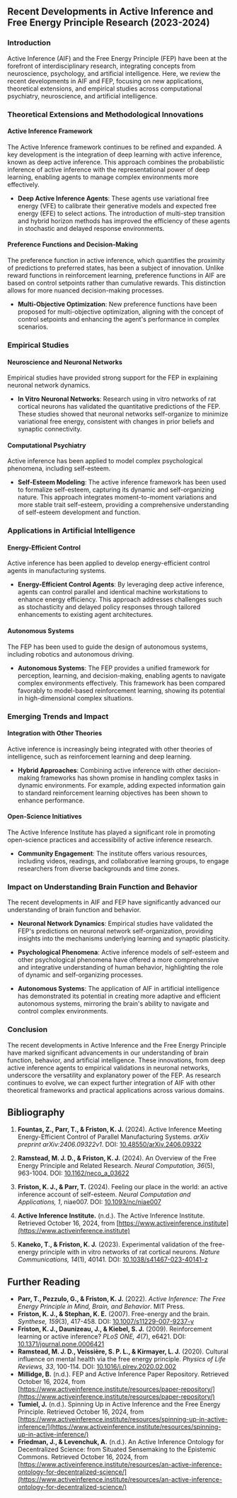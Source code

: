 ## Recent Developments in Active Inference and Free Energy Principle Research (2023-2024)

### Introduction

Active Inference (AIF) and the Free Energy Principle (FEP) have been at the forefront of interdisciplinary research, integrating concepts from neuroscience, psychology, and artificial intelligence. Here, we review the recent developments in AIF and FEP, focusing on new applications, theoretical extensions, and empirical studies across computational psychiatry, neuroscience, and artificial intelligence.

### Theoretical Extensions and Methodological Innovations

#### Active Inference Framework

The Active Inference framework continues to be refined and expanded. A key development is the integration of deep learning with active inference, known as deep active inference. This approach combines the probabilistic inference of active inference with the representational power of deep learning, enabling agents to manage complex environments more effectively.

- **Deep Active Inference Agents**: These agents use variational free energy (VFE) to calibrate their generative models and expected free energy (EFE) to select actions. The introduction of multi-step transition and hybrid horizon methods has improved the efficiency of these agents in stochastic and delayed response environments.

#### Preference Functions and Decision-Making

The preference function in active inference, which quantifies the proximity of predictions to preferred states, has been a subject of innovation. Unlike reward functions in reinforcement learning, preference functions in AIF are based on control setpoints rather than cumulative rewards. This distinction allows for more nuanced decision-making processes.

- **Multi-Objective Optimization**: New preference functions have been proposed for multi-objective optimization, aligning with the concept of control setpoints and enhancing the agent's performance in complex scenarios.

### Empirical Studies

#### Neuroscience and Neuronal Networks

Empirical studies have provided strong support for the FEP in explaining neuronal network dynamics.

- **In Vitro Neuronal Networks**: Research using in vitro networks of rat cortical neurons has validated the quantitative predictions of the FEP. These studies showed that neuronal networks self-organize to minimize variational free energy, consistent with changes in prior beliefs and synaptic connectivity.

#### Computational Psychiatry

Active inference has been applied to model complex psychological phenomena, including self-esteem.

- **Self-Esteem Modeling**: The active inference framework has been used to formalize self-esteem, capturing its dynamic and self-organizing nature. This approach integrates moment-to-moment variations and more stable trait self-esteem, providing a comprehensive understanding of self-esteem development and function.

### Applications in Artificial Intelligence

#### Energy-Efficient Control

Active inference has been applied to develop energy-efficient control agents in manufacturing systems.

- **Energy-Efficient Control Agents**: By leveraging deep active inference, agents can control parallel and identical machine workstations to enhance energy efficiency. This approach addresses challenges such as stochasticity and delayed policy responses through tailored enhancements to existing agent architectures.

#### Autonomous Systems

The FEP has been used to guide the design of autonomous systems, including robotics and autonomous driving.

- **Autonomous Systems**: The FEP provides a unified framework for perception, learning, and decision-making, enabling agents to navigate complex environments effectively. This framework has been compared favorably to model-based reinforcement learning, showing its potential in high-dimensional complex situations.

### Emerging Trends and Impact

#### Integration with Other Theories

Active inference is increasingly being integrated with other theories of intelligence, such as reinforcement learning and deep learning.

- **Hybrid Approaches**: Combining active inference with other decision-making frameworks has shown promise in handling complex tasks in dynamic environments. For example, adding expected information gain to standard reinforcement learning objectives has been shown to enhance performance.

#### Open-Science Initiatives

The Active Inference Institute has played a significant role in promoting open-science practices and accessibility of active inference research.

- **Community Engagement**: The institute offers various resources, including videos, readings, and collaborative learning groups, to engage researchers from diverse backgrounds and time zones.

### Impact on Understanding Brain Function and Behavior

The recent developments in AIF and FEP have significantly advanced our understanding of brain function and behavior.

- **Neuronal Network Dynamics**: Empirical studies have validated the FEP's predictions on neuronal network self-organization, providing insights into the mechanisms underlying learning and synaptic plasticity.

- **Psychological Phenomena**: Active inference models of self-esteem and other psychological phenomena have offered a more comprehensive and integrative understanding of human behavior, highlighting the role of dynamic and self-organizing processes.

- **Autonomous Systems**: The application of AIF in artificial intelligence has demonstrated its potential in creating more adaptive and efficient autonomous systems, mirroring the brain's ability to navigate and control complex environments.

### Conclusion

The recent developments in Active Inference and the Free Energy Principle have marked significant advancements in our understanding of brain function, behavior, and artificial intelligence. These innovations, from deep active inference agents to empirical validations in neuronal networks, underscore the versatility and explanatory power of the FEP. As research continues to evolve, we can expect further integration of AIF with other theoretical frameworks and practical applications across various domains.

## Bibliography

1. **Fountas, Z., Parr, T., & Friston, K. J.** (2024). Active Inference Meeting Energy-Efficient Control of Parallel Manufacturing Systems. *arXiv preprint arXiv:2406.09322v1*. DOI: [10.48550/arXiv.2406.09322](https://doi.org/10.48550/arXiv.2406.09322)

2. **Ramstead, M. J. D., & Friston, K. J.** (2024). An Overview of the Free Energy Principle and Related Research. *Neural Computation, 36*(5), 963-1004. DOI: [10.1162/neco_a_03622](https://doi.org/10.1162/neco_a_03622)

3. **Friston, K. J., & Parr, T.** (2024). Feeling our place in the world: an active inference account of self-esteem. *Neural Computation and Applications, 1*, niae007. DOI: [10.1093/nc/niae007](https://doi.org/10.1093/nc/niae007)

4. **Active Inference Institute.** (n.d.). The Active Inference Institute. Retrieved October 16, 2024, from [https://www.activeinference.institute](https://www.activeinference.institute)

5. **Kaneko, T., & Friston, K. J.** (2023). Experimental validation of the free-energy principle with in vitro networks of rat cortical neurons. *Nature Communications, 14*(1), 40141. DOI: [10.1038/s41467-023-40141-z](https://doi.org/10.1038/s41467-023-40141-z)

## Further Reading

- **Parr, T., Pezzulo, G., & Friston, K. J.** (2022). *Active Inference: The Free Energy Principle in Mind, Brain, and Behavior*. MIT Press.
- **Friston, K. J., & Stephan, K. E.** (2007). Free-energy and the brain. *Synthese, 159*(3), 417-458. DOI: [10.1007/s11229-007-9237-y](https://doi.org/10.1007/s11229-007-9237-y)
- **Friston, K. J., Daunizeau, J., & Kiebel, S. J.** (2009). Reinforcement learning or active inference? *PLoS ONE, 4*(7), e6421. DOI: [10.1371/journal.pone.0006421](https://doi.org/10.1371/journal.pone.0006421)
- **Ramstead, M. J. D., Veissière, S. P. L., & Kirmayer, L. J.** (2020). Cultural influence on mental health via the free energy principle. *Physics of Life Reviews, 33*, 100-114. DOI: [10.1016/j.plrev.2020.02.002](https://doi.org/10.1016/j.plrev.2020.02.002)
- **Millidge, B.** (n.d.). FEP and Active Inference Paper Repository. Retrieved October 16, 2024, from [https://www.activeinference.institute/resources/paper-repository/](https://www.activeinference.institute/resources/paper-repository/)
- **Tumiel, J.** (n.d.). Spinning Up in Active Inference and the Free Energy Principle. Retrieved October 16, 2024, from [https://www.activeinference.institute/resources/spinning-up-in-active-inference/](https://www.activeinference.institute/resources/spinning-up-in-active-inference/)
- **Friedman, J., & Levenchuk, A.** (n.d.). An Active Inference Ontology for Decentralized Science: from Situated Sensemaking to the Epistemic Commons. Retrieved October 16, 2024, from [https://www.activeinference.institute/resources/an-active-inference-ontology-for-decentralized-science/](https://www.activeinference.institute/resources/an-active-inference-ontology-for-decentralized-science/)